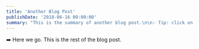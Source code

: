```yaml
---
title: 'Another Blog Post'
publishDate: '2018-06-16 00:00:00'
summary: "This is the summary of another blog post.\n\n💡 Tip: click on post title to reveal the rest of content."
---
```


➡️ Here we go. This is the rest of the blog post.
